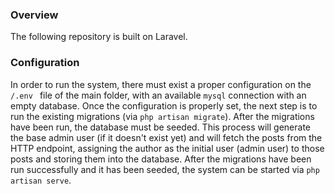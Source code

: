 ### Overview
The following repository is built on Laravel.

### Configuration

In order to run the system, there must exist a proper configuration on the `/.env ` file of the main folder, with an available `mysql` connection with an empty database.
Once the configuration is properly set, the next step is to run the existing migrations (via `php artisan migrate`).
After the migrations have been run, the database must be seeded. This process will generate the base admin user (if it doesn't exist yet) and will fetch the posts from the HTTP endpoint, assigning the author as the initial user (admin user) to those posts and storing them into the database.
After the migrations have been run successfully and it has been seeded, the system can be started via `php artisan serve`.